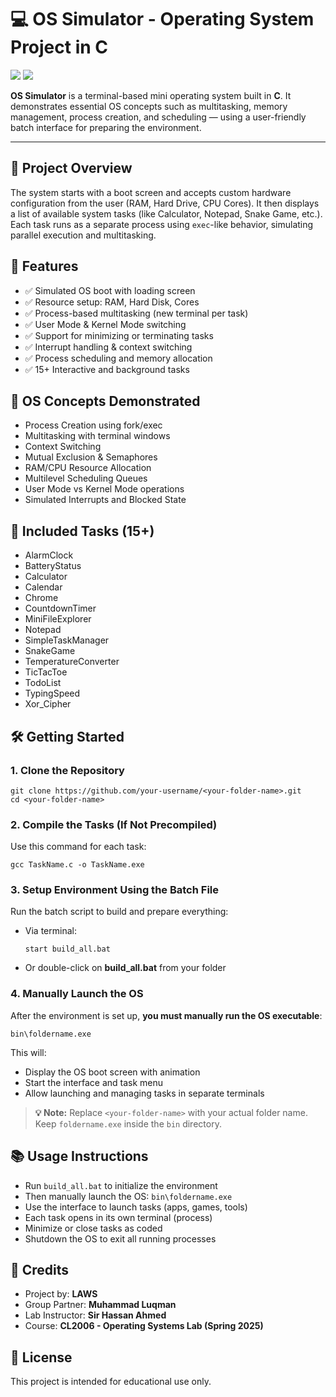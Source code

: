 <!DOCTYPE html>
<html lang="en">
<head>
  <meta charset="UTF-8">
</head>
<body>

<h1>💻 OS Simulator - Operating System Project in C</h1>

<p>
  <img src="https://img.shields.io/badge/C-Language-blue?style=for-the-badge&logo=c" />
  <img src="https://img.shields.io/badge/Batch-Windows-yellow?style=for-the-badge&logo=windows" />
</p>

<p>
  <strong>OS Simulator</strong> is a terminal-based mini operating system built in <strong>C</strong>. It demonstrates essential OS concepts such as multitasking, memory management, process creation, and scheduling — using a user-friendly batch interface for preparing the environment.
</p>

<hr>


<h2>📜 Project Overview</h2>
<!-- Your original content below remains unchanged -->
<p>
  The system starts with a boot screen and accepts custom hardware configuration from the user (RAM, Hard Drive, CPU Cores). It then displays a list of available system tasks (like Calculator, Notepad, Snake Game, etc.). Each task runs as a separate process using <code>exec</code>-like behavior, simulating parallel execution and multitasking.
</p>

<h2>🚀 Features</h2>
<ul>
  <li>✅ Simulated OS boot with loading screen</li>
  <li>✅ Resource setup: RAM, Hard Disk, Cores</li>
  <li>✅ Process-based multitasking (new terminal per task)</li>
  <li>✅ User Mode & Kernel Mode switching</li>
  <li>✅ Support for minimizing or terminating tasks</li>
  <li>✅ Interrupt handling & context switching</li>
  <li>✅ Process scheduling and memory allocation</li>
  <li>✅ 15+ Interactive and background tasks</li>
</ul>

<h2>🧠 OS Concepts Demonstrated</h2>
<ul>
  <li>Process Creation using fork/exec</li>
  <li>Multitasking with terminal windows</li>
  <li>Context Switching</li>
  <li>Mutual Exclusion & Semaphores</li>
  <li>RAM/CPU Resource Allocation</li>
  <li>Multilevel Scheduling Queues</li>
  <li>User Mode vs Kernel Mode operations</li>
  <li>Simulated Interrupts and Blocked State</li>
</ul>

<h2>📁 Included Tasks (15+)</h2>
<ul>
  <li>AlarmClock</li>
  <li>BatteryStatus</li>
  <li>Calculator</li>
  <li>Calendar</li>
  <li>Chrome</li>
  <li>CountdownTimer</li>
  <li>MiniFileExplorer</li>
  <li>Notepad</li>
  <li>SimpleTaskManager</li>
  <li>SnakeGame</li>
  <li>TemperatureConverter</li>
  <li>TicTacToe</li>
  <li>TodoList</li>
  <li>TypingSpeed</li>
  <li>Xor_Cipher</li>
</ul>

<h2>🛠️ Getting Started</h2>

<h3>1. Clone the Repository</h3>
<pre><code>git clone https://github.com/your-username/&lt;your-folder-name&gt;.git
cd &lt;your-folder-name&gt;
</code></pre>

<h3>2. Compile the Tasks (If Not Precompiled)</h3>
<p>Use this command for each task:</p>
<pre><code>gcc TaskName.c -o TaskName.exe</code></pre>

<h3>3. Setup Environment Using the Batch File</h3>
<p>Run the batch script to build and prepare everything:</p>
<ul>
  <li>Via terminal:
    <pre><code>start build_all.bat</code></pre>
  </li>
  <li>Or double-click on <strong>build_all.bat</strong> from your folder</li>
</ul>

<h3>4. Manually Launch the OS</h3>
<p>
  After the environment is set up, <strong>you must manually run the OS executable</strong>:
</p>
<pre><code>bin\foldername.exe</code></pre>

<p>This will:</p>
<ul>
  <li>Display the OS boot screen with animation</li>
  <li>Start the interface and task menu</li>
  <li>Allow launching and managing tasks in separate terminals</li>
</ul>

<blockquote><strong>💡 Note:</strong> Replace <code>&lt;your-folder-name&gt;</code> with your actual folder name. Keep <code>foldername.exe</code> inside the <code>bin</code> directory.</blockquote>

<h2>📚 Usage Instructions</h2>
<ul>
  <li>Run <code>build_all.bat</code> to initialize the environment</li>
  <li>Then manually launch the OS: <code>bin\foldername.exe</code></li>
  <li>Use the interface to launch tasks (apps, games, tools)</li>
  <li>Each task opens in its own terminal (process)</li>
  <li>Minimize or close tasks as coded</li>
  <li>Shutdown the OS to exit all running processes</li>
</ul>

<h2>🙌 Credits</h2>
<ul>
  <li>Project by: <strong>LAWS</strong></li>
  <li>Group Partner: <strong>Muhammad Luqman</strong></li>
  <li>Lab Instructor: <strong>Sir Hassan Ahmed</strong></li>
  <li>Course: <strong>CL2006 - Operating Systems Lab (Spring 2025)</strong></li>
</ul>

<h2>📌 License</h2>
<p>This project is intended for educational use only.</p>

</body>
</html>
